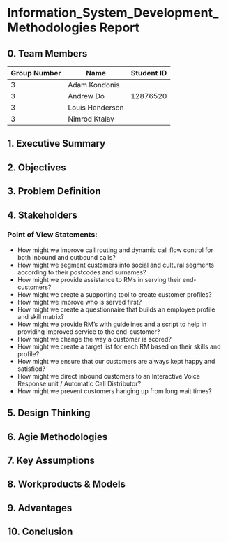 # Information_System_Development_Methodologies Report

## **0. Team Members** ##
Group Number | Name | Student ID 
-------------|-----|-----------
3 | Adam Kondonis | 
3 | Andrew Do | 12876520
3 | Louis Henderson | 
3 | Nimrod Ktalav |


## **1. Executive Summary** ##


## **2. Objectives** ##


## **3. Problem Definition** ##


## **4. Stakeholders** ## 
### Point of View Statements: ###
* How might we improve call routing and dynamic call flow control for both inbound and outbound calls?
* How might we segment customers into social and cultural segments according to their postcodes and surnames?
* How might we provide assistance to RMs in serving  their end-customers?
* How might we create a supporting tool to  create customer profiles?
* How might we improve who is served first?
* How might we create a questionnaire that builds an employee profile and skill matrix?
* How might we provide RM’s with guidelines and a script to help in providing improved service to the end-customer?
* How might we change the way a customer is scored?
* How might we create a target list for each RM based on their skills and profile?
* How might we ensure that our customers are always kept happy and satisfied?
* How might we direct inbound customers to an Interactive Voice Response unit / Automatic Call Distributor?
* How might we prevent customers hanging up from long wait times?


## **5. Design Thinking** ##


## **6. Agie Methodologies** ##


## **7. Key Assumptions** ##


## **8. Workproducts & Models** ##


## **9. Advantages** ##


## **10. Conclusion** ##
